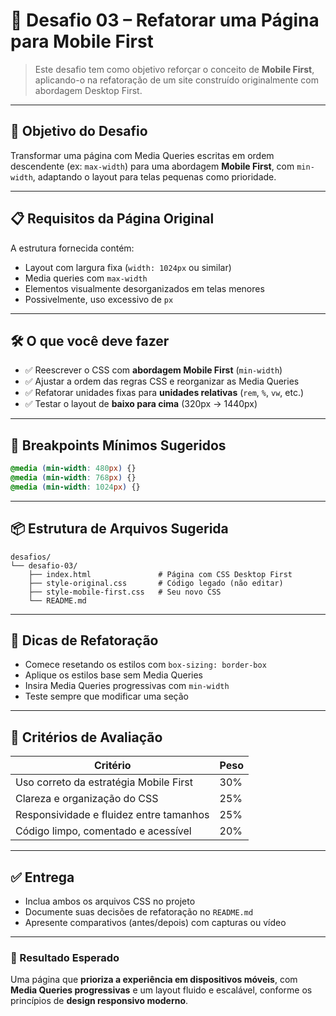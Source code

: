# 🧪 Desafio 03 – Refatorar uma Página para Mobile First

> Este desafio tem como objetivo reforçar o conceito de **Mobile First**, aplicando-o na refatoração de um site construído originalmente com abordagem Desktop First.

---

## 🎯 Objetivo do Desafio

Transformar uma página com Media Queries escritas em ordem descendente (ex: `max-width`) para uma abordagem **Mobile First**, com `min-width`, adaptando o layout para telas pequenas como prioridade.

---

## 📋 Requisitos da Página Original

A estrutura fornecida contém:

- Layout com largura fixa (`width: 1024px` ou similar)
- Media queries com `max-width`
- Elementos visualmente desorganizados em telas menores
- Possivelmente, uso excessivo de `px`

---

## 🛠️ O que você deve fazer

- ✅ Reescrever o CSS com **abordagem Mobile First** (`min-width`)
- ✅ Ajustar a ordem das regras CSS e reorganizar as Media Queries
- ✅ Refatorar unidades fixas para **unidades relativas** (`rem`, `%`, `vw`, etc.)
- ✅ Testar o layout de **baixo para cima** (320px → 1440px)

---

## 📐 Breakpoints Mínimos Sugeridos

```css
@media (min-width: 480px) {}
@media (min-width: 768px) {}
@media (min-width: 1024px) {}
```

---

## 📦 Estrutura de Arquivos Sugerida

```
desafios/
└── desafio-03/
    ├── index.html               # Página com CSS Desktop First
    ├── style-original.css       # Código legado (não editar)
    ├── style-mobile-first.css   # Seu novo CSS
    └── README.md
```

---

## 🧠 Dicas de Refatoração

- Comece resetando os estilos com `box-sizing: border-box`
- Aplique os estilos base sem Media Queries
- Insira Media Queries progressivas com `min-width`
- Teste sempre que modificar uma seção

---

## 🧪 Critérios de Avaliação

| Critério                                | Peso |
| --------------------------------------- | ---- |
| Uso correto da estratégia Mobile First  | 30%  |
| Clareza e organização do CSS            | 25%  |
| Responsividade e fluidez entre tamanhos | 25%  |
| Código limpo, comentado e acessível     | 20%  |

---

## ✅ Entrega

- Inclua ambos os arquivos CSS no projeto
- Documente suas decisões de refatoração no `README.md`
- Apresente comparativos (antes/depois) com capturas ou vídeo

---

### 🏁 Resultado Esperado

Uma página que **prioriza a experiência em dispositivos móveis**, com **Media Queries progressivas** e um layout fluido e escalável, conforme os princípios de **design responsivo moderno**.

